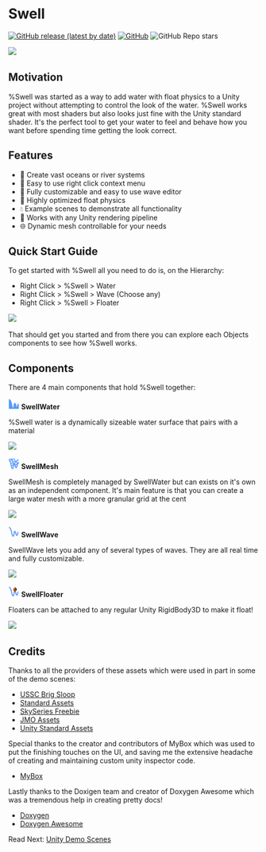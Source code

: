 #  Swell

[![GitHub release (latest by date)](https://img.shields.io/github/v/release/jothepro/doxygen-awesome-css)](https://github.com/TinyPHX/Swell/releases/latest)
[![GitHub](https://img.shields.io/github/license/jothepro/doxygen-awesome-css)](https://github.com/jothepro/doxygen-awesome-css/blob/main/LICENSE)
![GitHub Repo stars](https://img.shields.io/github/stars/jothepro/doxygen-awesome-css)

![](https://imgur.com/htcJB5A.png)

## Motivation

%Swell was started as a way to add water with float physics to a Unity project without attempting to control the look of the water. %Swell works great with most shaders but also looks just fine with the Unity standard shader. It's the perfect tool to get your water to feel and behave how you want before spending time getting the look correct. 

## Features

- 🌅 Create vast oceans or river systems
- 🧜 Easy to use right click context menu
- 🌊 Fully customizable and easy to use wave editor 
- 🌈 Highly optimized float physics
- 💧 Example scenes to demonstrate all functionality  
- 🧴 Works with any Unity rendering pipeline
- 🌐 Dynamic mesh controllable for your needs

## Quick Start Guide

To get started with %Swell all you need to do is, on the Hierarchy:
 - Right Click > %Swell > Water
 - Right Click > %Swell > Wave (Choose any)
 - Right Click > %Swell > Floater

![](https://imgur.com/yye0qXa.gif)

That should get you started and from there you can explore each Objects components 
to see how %Swell works.

## Components

There are 4 main components that hold %Swell together:

![](docs/images/swell_water_icon_22.png) **SwellWater** 

%Swell water is a dynamically sizeable water surface that pairs with a material  

![](https://imgur.com/cLlb6vx.png)

![](docs/images/swell_mesh_icon_22.png) **SwellMesh**

SwellMesh is completely managed by SwellWater but can exists on it's own as an independent 
component. It's main feature is that you can create a large water mesh with a more granular 
grid at the cent 

![](https://imgur.com/HecvMXT.png)

![](docs/images/swell_wave_icon_22.png) **SwellWave**

SwellWave lets you add any of several types of waves. They are all real time and fully customizable. 

![](https://imgur.com/7x7ehMg.png)

![](docs/images/swell_floater_icon_22.png) **SwellFloater**

Floaters can be attached to any regular Unity RigidBody3D to make it float!

![](https://imgur.com/kyqzE4U.png)

[//]: # (###Scripting Interface)

[//]: # ()
[//]: # (//Link to classes)

[//]: # (#### Scripts Examples)

[//]: # ()
[//]: # (TODO)

## Credits

Thanks to all the providers of these assets which were used in part in some of the demo scenes:

- [USSC Brig Sloop](https://assetstore.unity.com/packages/3d/vehicles/sea/brig-sloop-sailing-ship-77862)
- [Standard Assets](https://assetstore.unity.com/packages/essentials/asset-packs/standard-assets-for-unity-2018-4-32351)
- [SkySeries Freebie](https://assetstore.unity.com/packages/2d/textures-materials/sky/skybox-series-free-103633)
- [JMO Assets](https://assetstore.unity.com/packages/vfx/shaders/toony-colors-pro-2-8105#content)
- [Unity Standard Assets](https://docs.unity3d.com/530/Documentation/Manual/HOWTO-Water.html)

Special thanks to the creator and contributors of MyBox which was used to put the finishing touches on the UI, and saving me the  extensive headache of creating and maintaining custom unity inspector code. 

- [MyBox](https://github.com/Deadcows/MyBox)

Lastly thanks to the Doxigen team and creator of Doxygen Awesome which was a tremendous help in creating pretty docs!
- [Doxygen](https://www.doxygen.nl/index.html)
- [Doxygen Awesome](https://jothepro.github.io/doxygen-awesome-css/)

<span class="next_section_button">

Read Next: [Unity Demo Scenes](docs/demos.md)
</span>


